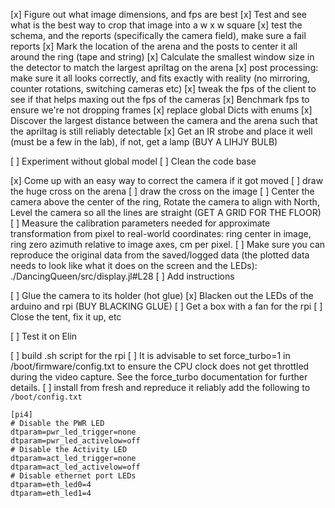 [x] Figure out what image dimensions, and fps are best
[x] Test and see what is the best way to crop that image into a w x w square
[x] test the schema, and the reports (specifically the camera field), make sure a fail reports
[x] Mark the location of the arena and the posts to center it all around the ring (tape and string)
[x] Calculate the smallest window size in the detector to match the largest apriltag on the arena
[x] post processing: make sure it all looks correctly, and fits exactly with reality (no mirroring, counter rotations, switching cameras etc)
[x] tweak the fps of the client to see if that helps maxing out the fps of the cameras
[x] Benchmark fps to ensure we're not dropping frames
[x] replace global Dicts with enums
[x] Discover the largest distance between the camera and the arena such that the apriltag is still reliably detectable
[x] Get an IR strobe and place it well (must be a few in the lab), if not, get a lamp (BUY A LIHJY BULB)

[ ] Experiment without global model
[ ] Clean the code base

[x] Come up with an easy way to correct the camera if it got moved
[ ] draw the huge cross on the arena
[ ] draw the cross on the image
[ ] Center the camera above the center of the ring, Rotate the camera to align with North, Level the camera so all the lines are straight (GET A GRID FOR THE FLOOR)
[ ] Measure the calibration parameters needed for approximate transformation from pixel to real-world coordinates: ring center in image, ring zero azimuth relative to image axes, cm per pixel. 
[ ] Make sure you can reproduce the original data from the saved/logged data (the plotted data needs to look like what it does on the screen and the LEDs): ./DancingQueen/src/display.jl#L28
[ ] Add instructions

[ ] Glue the camera to its holder (hot glue)
[x] Blacken out the LEDs of the arduino and rpi (BUY BLACKING GLUE)
[ ] Get a box with a fan for the rpi
[ ] Close the tent, fix it up, etc

[ ] Test it on Elin

[ ] build .sh script for the rpi
[ ] It is advisable to set force_turbo=1 in /boot/firmware/config.txt to ensure the CPU clock does not get throttled during the video capture. See the force_turbo documentation for further details.
[ ] install from fresh and repreduce it reliably
add the following to `/boot/config.txt`
```
[pi4]
# Disable the PWR LED
dtparam=pwr_led_trigger=none
dtparam=pwr_led_activelow=off
# Disable the Activity LED
dtparam=act_led_trigger=none
dtparam=act_led_activelow=off
# Disable ethernet port LEDs
dtparam=eth_led0=4
dtparam=eth_led1=4
```
